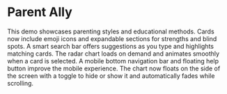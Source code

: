 # Parent Ally

This demo showcases parenting styles and educational methods.
Cards now include emoji icons and expandable sections for strengths and blind spots.
A smart search bar offers suggestions as you type and highlights matching cards.
The radar chart loads on demand and animates smoothly when a card is selected.
A mobile bottom navigation bar and floating help button improve the mobile experience.
The chart now floats on the side of the screen with a toggle to hide or show it and automatically fades while scrolling.
